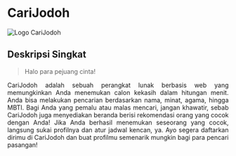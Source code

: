 # CariJodoh

![Logo CariJodoh](src/public/assets/images/logo.webp)

## Deskripsi Singkat
> Halo para pejuang cinta! 
<p align="justify">CariJodoh adalah sebuah perangkat lunak berbasis web yang memungkinkan Anda menemukan calon kekasih dalam hitungan menit. Anda bisa melakukan pencarian berdasarkan nama, minat, agama, hingga MBTI. Bagi Anda yang pemalu atau malas mencari, jangan khawatir, sebab CariJodoh juga menyediakan beranda berisi rekomendasi orang yang cocok dengan Anda! Jika Anda berhasil menemukan seseorang yang cocok, langsung sukai profilnya dan atur jadwal kencan, ya. Ayo segera daftarkan dirimu di CariJodoh dan buat profilmu semenarik mungkin bagi para pencari pasangan!</p>
